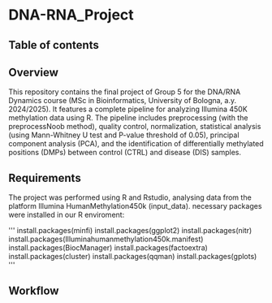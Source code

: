 # DNA-RNA_Project

## Table of contents


## Overview

This repository contains the final project of Group 5 for the DNA/RNA Dynamics course (MSc in Bioinformatics, University of Bologna, a.y. 2024/2025). It features a complete pipeline for analyzing Illumina 450K methylation data using R. The pipeline includes preprocessing (with the preprocessNoob method), quality control, normalization, statistical analysis (using  Mann-Whitney U test and P-value threshold of 0.05), principal component analysis (PCA), and the identification of differentially methylated positions (DMPs) between control (CTRL) and disease (DIS) samples.

## Requirements
The project was performed using R and Rstudio, analysing data from the platform Illumina HumanMethylation450k (input_data). necessary packages were installed in our R enviroment:

'''
install.packages(minfi)
install.packages(ggplot2)
install.packages(nitr)
install.packages(Illuminahumanmethylation450k.manifest)
install.packages(BiocManager)
install.packages(factoextra)
install.packages(cluster)
install.packages(qqman)
install.packages(gplots)
'''

## Workflow



